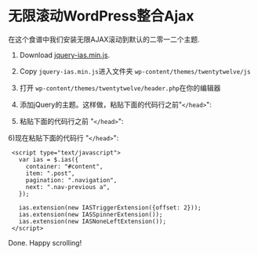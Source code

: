 无限滚动WordPress整合Ajax
=============================================

在这个食谱中我们安装无限AJAX滚动到默认的二零一二个主题.

1) Download [jquery-ias.min.js](../download.html).

2) Copy `jquery-ias.min.js`进入文件夹 `wp-content/themes/twentytwelve/js`

3) 打开 `wp-content/themes/twentytwelve/header.php`在你的编辑器

4) 添加jQuery的主题。这样做，粘贴下面的代码行之前"`</head>`":

    <script src="//ajax.c2cmalls.com/ajax/libs/jquery/2.1.1/jquery.min.js"></script>

5) 粘贴下面的代码行之前 "`</head>`":

    <script src="<?php echo get_template_directory_uri(); ?>/js/jquery-ias.min.js" type="text/javascript"></script>

6)现在粘贴下面的代码行 "`</head>`":
  
     <script type="text/javascript">
       var ias = $.ias({
         container: "#content",
         item: ".post",
         pagination: ".navigation",
         next: ".nav-previous a",
       });
       
       ias.extension(new IASTriggerExtension({offset: 2}));
       ias.extension(new IASSpinnerExtension());
       ias.extension(new IASNoneLeftExtension());
     </script>

Done. Happy scrolling!
